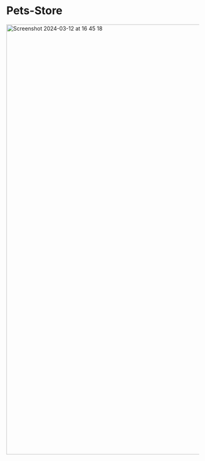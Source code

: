 # Pets-Store
<img width="1121" alt="Screenshot 2024-03-12 at 16 45 18" src="https://github.com/catarovanca/Pets-Store/assets/80543258/f8e10b2b-4b2d-4edc-b00f-ba342118a2eb">
